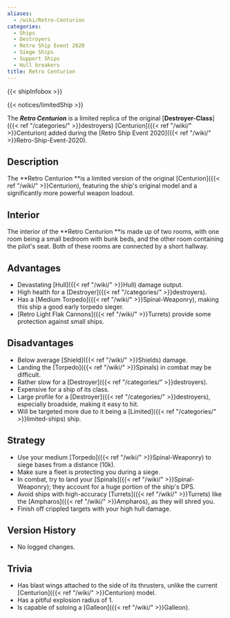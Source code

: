 ```yaml
---
aliases:
  - /wiki/Retro-Centurion
categories:
  - Ships
  - Destroyers
  - Retro Ship Event 2020
  - Siege Ships
  - Support Ships
  - Hull breakers
title: Retro Centurion
---
```


{{< shipInfobox >}}

{{< notices/limitedShip >}}

The **_Retro Centurion_** is a limited replica of the original [**Destroyer-Class**]({{< ref "/categories/" >}}destroyers) [Centurion]({{< ref "/wiki/" >}}Centurion) added during the [Retro Ship Event 2020]({{< ref "/wiki/" >}}Retro-Ship-Event-2020).

## Description

The **Retro Centurion **is a limited version of the original [Centurion]({{< ref "/wiki/" >}}Centurion), featuring the ship's original model and a significantly more powerful weapon loadout.

## Interior

The interior of the **Retro Centurion **is made up of two rooms, with one room being a small bedroom with bunk beds, and the other room containing the pilot's seat. Both of these rooms are connected by a short hallway.

## Advantages

- Devastating [Hull]({{< ref "/wiki/" >}}Hull) damage output.
- High health for a [Destroyer]({{< ref "/categories/" >}}destroyers).
- Has a [Medium Torpedo]({{< ref "/wiki/" >}}Spinal-Weaponry), making this ship a good early torpedo sieger.
- [Retro Light Flak Cannons]({{< ref "/wiki/" >}}Turrets) provide some protection against small ships.

## Disadvantages

- Below average [Shield]({{< ref "/wiki/" >}}Shields) damage.
- Landing the [Torpedo]({{< ref "/wiki/" >}}Spinals) in combat may be difficult.
- Rather slow for a [Destroyer]({{< ref "/categories/" >}}destroyers).
- Expensive for a ship of its class.
- Large profile for a [Destroyer]({{< ref "/categories/" >}}destroyers), especially broadside, making it easy to hit.
- Will be targeted more due to it being a [Limited]({{< ref "/categories/" >}}limited-ships) ship.

## Strategy

- Use your medium [Torpedo]({{< ref "/wiki/" >}}Spinal-Weaponry) to siege bases from a distance (10k).
- Make sure a fleet is protecting you during a siege.
- In combat, try to land your [Spinals]({{< ref "/wiki/" >}}Spinal-Weaponry); they account for a huge portion of the ship's DPS.
- Avoid ships with high-accuracy [Turrets]({{< ref "/wiki/" >}}Turrets) like the [Ampharos]({{< ref "/wiki/" >}}Ampharos), as they will shred you.
- Finish off crippled targets with your high hull damage.

## Version History

- No logged changes.

## Trivia

- Has blast wings attached to the side of its thrusters, unlike the current [Centurion]({{< ref "/wiki/" >}}Centurion) model.
- Has a pitiful explosion radius of 1.
- Is capable of soloing a [Galleon]({{< ref "/wiki/" >}}Galleon).
